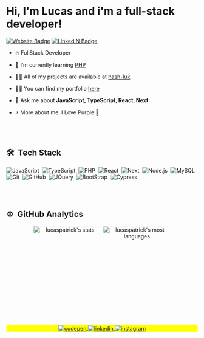 # Hi, I'm Lucas and i'm a full-stack developer!

[![Website Badge](https://img.shields.io/badge/website-60C3C7?style=flat&link=https%3A%2F%2Flucascode.dev)](https://www.lucascode.dev)
[![LinkedIN Badge](https://img.shields.io/badge/LinkedIN-60C3C7?style=flat&logo=linkedin&link=https%3A%2F%2Fwww.linkedin.com%2Fin%2Flucas-patrick-p)](https://www.linkedin.com/in/lucas-patrick-p)

- 🔥 FullStack Developer

- 🌱 I’m currently learning [PHP](https://www.php.net)

- 👨‍💻 All of my projects are available at [hash-luk](https://github.com/hash-luk)

- 👨‍💻 You can find my portfolio [here](https://lucascode.dev)

- 💬 Ask me about **JavaScript, TypeScript, React, Next**

- ⚡ More about me: I Love Purple 💜



<br><br>

## 🛠 &nbsp;Tech Stack

![JavaScript](https://img.shields.io/badge/-JavaScript-05122A?style=flat&logo=javascript)&nbsp;
![TypeScript](https://img.shields.io/badge/-TypeScript-05122A?style=flat&logo=TypeScript&logoColor=007ACC)&nbsp;
![PHP](https://img.shields.io/badge/-php-05122A?style=flat&logo=php&logoColor=white)&nbsp;
![React](https://img.shields.io/badge/-React-05122A?style=flat&logo=react)&nbsp;
![Next](https://img.shields.io/badge/-NextJS-05122A?style=flat&logo=nextdotjs&logoColor=white)&nbsp;
![Node.js](https://img.shields.io/badge/-Node.js-05122A?style=flat&logo=node.js)&nbsp;
![MySQL](https://img.shields.io/badge/-MySQL-05122A?style=flat&logo=mysql&logoColor=white)&nbsp;
![Git](https://img.shields.io/badge/-Git-05122A?style=flat&logo=git)&nbsp;
![GitHub](https://img.shields.io/badge/-GitHub-05122A?style=flat&logo=github)&nbsp;
![JQuery](https://img.shields.io/badge/-JQuery-05122A?style=flat&logo=jquery)&nbsp;
![BootStrap](https://img.shields.io/badge/-BootStrap-05122A?style=flat&logo=bootstrap)&nbsp;
![Cypress](https://img.shields.io/badge/-Cypress-05122A?style=flat&logo=cypress)&nbsp;

<br><br>

## ⚙️ &nbsp;GitHub Analytics

<div align="center">
<img  height="180em" src="https://github-readme-stats.vercel.app/api?username=hash-luk&show_icons=true&theme=jolly&icons=true" alt="lucaspatrick's stats"/>
<img   height="180em" src="https://github-readme-stats.vercel.app/api/top-langs/?username=hash-luk&layout=compact&theme=jolly&icons=true" alt="lucaspatrick's most languages"/>
</div>

<br><br>

##

<p align="center" style="background:yellow">
<a href="https://codepen.io/hash-luk" target="_blank">
  <img align="center" src="https://img.shields.io/badge/-LucasPatrick-05122A?style=flat&logo=codepen" alt="codepen"/>
</a>
<a href="https://linkedin.com/in/lucas-patrick-p" target="_blank">
  <img align="center" src="https://img.shields.io/badge/-lucaspatrick-05122A?style=flat&logo=linkedin" alt="linkedin"/>
</a>
<a href="https://instagram.com/lucasz_slw" target="_blank">
 <img align="center" src="https://img.shields.io/badge/-lucaspatrick-05122A?style=flat&logo=instagram" alt="instagram"/>
</a>
</p>

